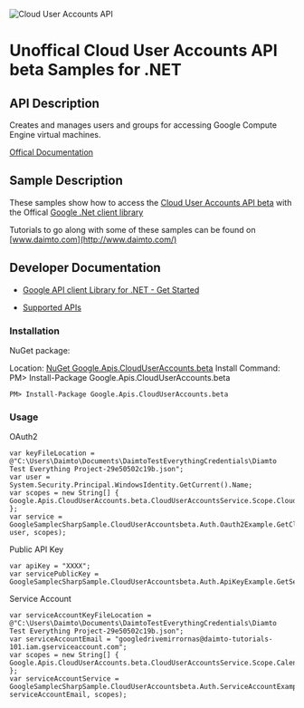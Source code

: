 ﻿![Cloud User Accounts API](https://www.google.com/images/icons/product/compute_engine-32.png)

# Unoffical Cloud User Accounts API beta Samples for .NET  

## API Description

Creates and manages users and groups for accessing Google Compute Engine virtual machines.

[Offical Documentation](https://cloud.google.com/compute/docs/access/user-accounts/api/latest/)

## Sample Description

These samples show how to access the [Cloud User Accounts API beta](https://cloud.google.com/compute/docs/access/user-accounts/api/latest/) with the Offical [Google .Net client library](https://github.com/google/google-api-dotnet-client)

Tutorials to go along with some of these samples can be found on [www.daimto.com](http://www.daimto.com/)

## Developer Documentation

* [Google API client Library for .NET - Get Started](https://developers.google.com/api-client-library/dotnet/get_started)

* [Supported APIs](https://developers.google.com/api-client-library/dotnet/apis/)

### Installation

NuGet package:

Location: [NuGet Google.Apis.CloudUserAccounts.beta](https://www.nuget.org/packages/Google.Apis.CloudUserAccounts.beta)
Install Command: PM>  Install-Package Google.Apis.CloudUserAccounts.beta

```
PM> Install-Package Google.Apis.CloudUserAccounts.beta
```

### Usage

OAuth2
```
var keyFileLocation = @"C:\Users\Daimto\Documents\DaimtoTestEverythingCredentials\Diamto Test Everything Project-29e50502c19b.json";
var user = System.Security.Principal.WindowsIdentity.GetCurrent().Name;
var scopes = new String[] { Google.Apis.CloudUserAccounts.beta.CloudUserAccountsService.Scope.CloudUserAccountsReadonly };
var service = GoogleSamplecSharpSample.CloudUserAccountsbeta.Auth.Oauth2Example.GetCloudUserAccountsService(keyFileLocation, user, scopes);
```

Public API Key

```
var apiKey = "XXXX";
var servicePublicKey = GoogleSamplecSharpSample.CloudUserAccountsbeta.Auth.ApiKeyExample.GetService(apiKey);
```

Service Account
```
var serviceAccountKeyFileLocation = @"C:\Users\Daimto\Documents\DaimtoTestEverythingCredentials\Diamto Test Everything Project-29e50502c19b.json";
var serviceAccountEmail = "googledrivemirrornas@daimto-tutorials-101.iam.gserviceaccount.com";
var scopes = new String[] { Google.Apis.CloudUserAccounts.beta.CloudUserAccountsService.Scope.Calendar };            
var serviceAccountService = GoogleSamplecSharpSample.CloudUserAccountsbeta.Auth.ServiceAccountExample.AuthenticateServiceAccount(serviceAccountKeyFileLocation, serviceAccountEmail, scopes);
```
